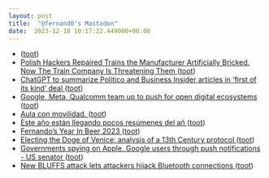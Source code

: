 ```yaml
---
layout: post
title:  "@fernand0's Mastodon"
date:  2023-12-18 10:17:22.449000+00:00
---
```

*  [ ](https://mastodon.online/@JProl) ([toot](https://mastodon.social/@fernand0/111600903287451449))
*  [Polish Hackers Repaired Trains the Manufacturer Artificially Bricked. Now The Train Company Is Threatening Them ](https://www.404media.co/polish-hackers-repaired-trains-the-manufacturer-artificially-bricked-now-the-train-company-is-threatening-them) ([toot](https://mastodon.social/@fernand0/111600887318081598))
*  [ChatGPT to summarize Politico and Business Insider articles in ‘first of its kind’ deal ](https://www.theguardian.com/technology/2023/dec/13/openai-axel-springer-chatgpt-story-writing-business-insider-politic) ([toot](https://mastodon.social/@fernand0/111600657291220830))
*  [Google, Meta, Qualcomm team up to push for open digital ecosystems  ](https://www.reuters.com/technology/google-meta-qualcomm-team-up-push-open-digital-ecosystems-2023-12-13/) ([toot](https://mastodon.social/@fernand0/111599033512437206))
*  [Aula con movilidad. ](https://avecesunafoto.wordpress.com/2023/12/17/aula-con-movilidad) ([toot](https://mastodon.social/@fernand0/111597210946920795))
*  [Este año están llegando pocos resúmenes del añ ](https://mastodon.social/@fernand0/111597175153724069) ([toot](https://mastodon.social/@fernand0/111597175153724069))
*  [Fernando’s Year In Beer 2023 ](https://yearinbeer.untappd.com/share/YzU4YjIzOTk5ZDZlODE3Mi1pMmxyc2U0aGVqM3hFMkdmYUZwNU1nPT) ([toot](https://mastodon.social/@fernand0/111597171873683471))
*  [Electing the Doge of Venice: analysis of a 13th Century protocol   ](https://www.hpl.hp.com/techreports/2007/HPL-2007-28R1.html) ([toot](https://mastodon.social/@fernand0/111596925785962734))
*  [Governments spying on Apple, Google users through push notifications - US senator  ](https://www.reuters.com/technology/cybersecurity/governments-spying-apple-google-users-through-push-notifications-us-senator-2023-12-06/) ([toot](https://mastodon.social/@fernand0/111596788336206008))
*  [New BLUFFS attack lets attackers hijack Bluetooth connections ](https://www.bleepingcomputer.com/news/security/new-bluffs-attack-lets-attackers-hijack-bluetooth-connections) ([toot](https://mastodon.social/@fernand0/111596440563894355))
